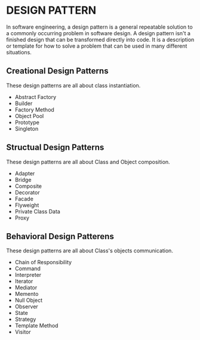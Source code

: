 # DESIGN PATTERN

In software engineering, a design pattern is a general repeatable solution to a commonly occurring problem in software design. A design pattern isn't a finished design that can be transformed directly into code. It is a description or template for how to solve a problem that can be used in many different situations.

## Creational Design Patterns

These design patterns are all about class instantiation.

- Abstract Factory
- Builder
- Factory Method
- Object Pool
- Prototype
- Singleton

## Structual Design Patterns

These design patterns are all about Class and Object composition.

- Adapter
- Bridge
- Composite
- Decorator
- Facade
- Flyweight
- Private Class Data
- Proxy

## Behavioral Design Patterens

These design patterns are all about Class's objects communication.

- Chain of Responsibility
- Command
- Interpreter
- Iterator
- Mediator
- Memento
- Null Object
- Observer
- State
- Strategy
- Template Method
- Visitor
